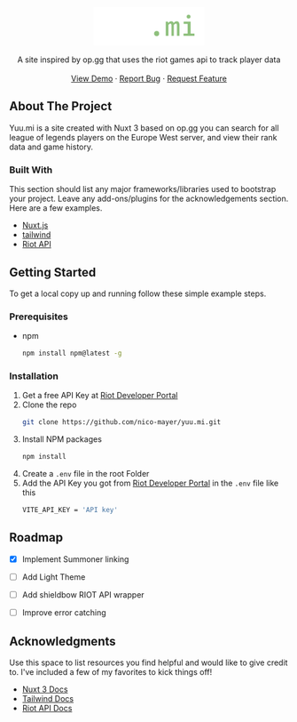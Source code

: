 <div id="top"></div>
<!--
*** Thanks for checking out the Best-README-Template. If you have a suggestion
*** that would make this better, please fork the repo and create a pull request
*** or simply open an issue with the tag "enhancement".
*** Don't forget to give the project a star!
*** Thanks again! Now go create something AMAZING! :D
-->



<!-- PROJECT SHIELDS -->
<!--
*** I'm using markdown "reference style" links for readability.
*** Reference links are enclosed in brackets [ ] instead of parentheses ( ).
*** See the bottom of this document for the declaration of the reference variables
*** for contributors-url, forks-url, etc. This is an optional, concise syntax you may use.
*** https://www.markdownguide.org/basic-syntax/#reference-style-links
-->



<!-- PROJECT LOGO -->
<br />
<div align="center">
  <a href="https://github.com/othneildrew/Best-README-Template">
    <img src="logo.png" alt="Logo" width="200">
  </a>

 <p align="center">
    A site inspired by op.gg that uses the riot games api to track player data 
    <br />
    <br />
    <a href="https://yuu-mi.vercel.app/" target="_blank">View Demo</a>
    ·
    <a href="https://github.com/nico-mayer/yuu.mi/issues">Report Bug</a>
    ·
    <a href="https://github.com/nico-mayer/yuu.mi/issues">Request Feature</a>
  </p>
</div>





<!-- ABOUT THE PROJECT -->
## About The Project

Yuu.mi is a site created with Nuxt 3 based on op.gg you can search for all league of legends players on the Europe West server, and view their rank data and game history.



### Built With

This section should list any major frameworks/libraries used to bootstrap your project. Leave any add-ons/plugins for the acknowledgements section. Here are a few examples.

* [Nuxt.js](v3.nuxtjs.org)
* [tailwind](https://tailwindcss.com/)
* [Riot API](https://developer.riotgames.com)




<!-- GETTING STARTED -->
## Getting Started

To get a local copy up and running follow these simple example steps.

### Prerequisites

* npm
  ```sh
  npm install npm@latest -g
  ```

### Installation

1. Get a free API Key at [Riot Developer Portal](https://developer.riotgames.com/)
2. Clone the repo
   ```sh
   git clone https://github.com/nico-mayer/yuu.mi.git
   ```
3. Install NPM packages
   ```sh
   npm install
   ```
4. Create a `.env` file in the root Folder
5. Add the API Key you got from [Riot Developer Portal](https://developer.riotgames.com/) in the `.env` file like this
   ```sh
   VITE_API_KEY = 'API key'
   ```


<!-- ROADMAP -->
## Roadmap

- [x] Implement Summoner linking
- [ ] Add Light Theme
- [ ] Add shieldbow RIOT API wrapper
- [ ] Improve error catching



<!-- ACKNOWLEDGMENTS -->
## Acknowledgments

Use this space to list resources you find helpful and would like to give credit to. I've included a few of my favorites to kick things off!

* [Nuxt 3 Docs](https://v3.nuxtjs.org/)
* [Tailwind Docs](https://tailwindcss.com/docs/installation)
* [Riot API Docs](https://developer.riotgames.com/apis)


